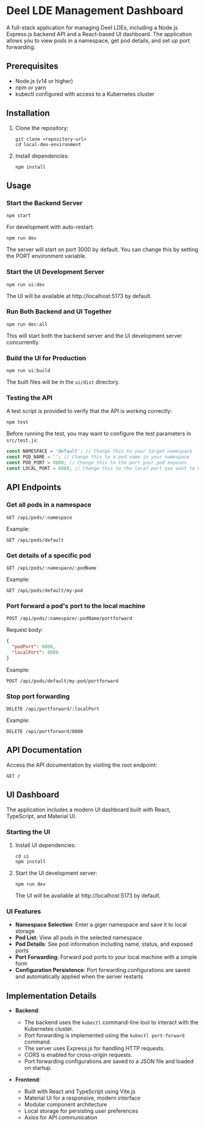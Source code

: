 # Deel LDE Management Dashboard

A full-stack application for managing Deel LDEs, including a Node.js Express.js backend API and a React-based UI dashboard. The application allows you to view pods in a namespace, get pod details, and set up port forwarding.

## Prerequisites

- Node.js (v14 or higher)
- npm or yarn
- kubectl configured with access to a Kubernetes cluster

## Installation

1. Clone the repository:
   ```
   git clone <repository-url>
   cd local-dev-environment
   ```

2. Install dependencies:
   ```
   npm install
   ```

## Usage

### Start the Backend Server

```
npm start
```

For development with auto-restart:
```
npm run dev
```

The server will start on port 3000 by default. You can change this by setting the PORT environment variable.

### Start the UI Development Server

```
npm run ui:dev
```

The UI will be available at http://localhost:5173 by default.

### Run Both Backend and UI Together

```
npm run dev:all
```

This will start both the backend server and the UI development server concurrently.

### Build the UI for Production

```
npm run ui:build
```

The built files will be in the `ui/dist` directory.

### Testing the API

A test script is provided to verify that the API is working correctly:

```
npm test
```

Before running the test, you may want to configure the test parameters in `src/test.js`:

```javascript
const NAMESPACE = 'default'; // Change this to your target namespace
const POD_NAME = ''; // Change this to a pod name in your namespace
const POD_PORT = 8080; // Change this to the port your pod exposes
const LOCAL_PORT = 8888; // Change this to the local port you want to use
```

## API Endpoints

### Get all pods in a namespace

```
GET /api/pods/:namespace
```

Example:
```
GET /api/pods/default
```

### Get details of a specific pod

```
GET /api/pods/:namespace/:podName
```

Example:
```
GET /api/pods/default/my-pod
```

### Port forward a pod's port to the local machine

```
POST /api/pods/:namespace/:podName/portforward
```

Request body:
```json
{
  "podPort": 8080,
  "localPort": 8080
}
```

Example:
```
POST /api/pods/default/my-pod/portforward
```

### Stop port forwarding

```
DELETE /api/portforward/:localPort
```

Example:
```
DELETE /api/portforward/8080
```

## API Documentation

Access the API documentation by visiting the root endpoint:

```
GET /
```

## UI Dashboard

The application includes a modern UI dashboard built with React, TypeScript, and Material UI.

### Starting the UI

1. Install UI dependencies:
   ```
   cd ui
   npm install
   ```

2. Start the UI development server:
   ```
   npm run dev
   ```

   The UI will be available at http://localhost:5173 by default.

### UI Features

- **Namespace Selection**: Enter a giger namespace and save it to local storage
- **Pod List**: View all pods in the selected namespace
- **Pod Details**: See pod information including name, status, and exposed ports
- **Port Forwarding**: Forward pod ports to your local machine with a simple form
- **Configuration Persistence**: Port forwarding configurations are saved and automatically applied when the server restarts

## Implementation Details

- **Backend**:
  - The backend uses the `kubectl` command-line tool to interact with the Kubernetes cluster.
  - Port forwarding is implemented using the `kubectl port-forward` command.
  - The server uses Express.js for handling HTTP requests.
  - CORS is enabled for cross-origin requests.
  - Port forwarding configurations are saved to a JSON file and loaded on startup.

- **Frontend**:
  - Built with React and TypeScript using Vite.js
  - Material UI for a responsive, modern interface
  - Modular component architecture
  - Local storage for persisting user preferences
  - Axios for API communication
